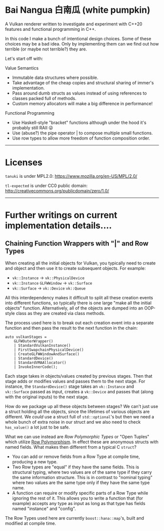 Bai Nangua 白南瓜 (white pumpkin)
================================

A Vulkan renderer written to investigate and experiment with C\+\+20 features and functional programming in C++.

In this code I make a bunch of intentional design choices. Some of these choices may be a bad idea.
Only by implementing them can we find out how terrible (or maybe not terrible?) they are.

Let's start off with:

Value Semantics
- Immutable data structures where possible.
- Take advantage of the cheap copies and structural sharing of immer's implementation.
- Pass around dumb structs as values instead of using references to classes packed full of methods.
- Custom memory allocators will make a big difference in performance!

Functional Programming
- Use Haskell-style "bracket" functions although under the hood it's probably still RAII :stuck_out_tongue_winking_eye:
- Use (abuse?) the pipe operator | to compose multiple small functions.
- Use row types to allow more freedom of function composition order.

---------

Licenses
========


```tanuki``` is under MPL2.0: https://www.mozilla.org/en-US/MPL/2.0/

```tl-expected``` is under CC0 public domain: http://creativecommons.org/publicdomain/zero/1.0/

----------

Further writings on current implementation details....
========


Chaining Function Wrappers with "|" and Row Types
------

When creating all the initial objects for Vulkan, you typically need to create and object and then use it
to create subsequent objects. For example:
- ```vk::Instance``` -> ```vk::PhysicalDevice```
- ```vk::Instance``` ```GLFWWindow``` -> ```vk::Surface```
- ```vk::Surface``` -> ```vk::Device``` ```vk::Queue```

All this interdependency makes it difficult to split all these creation events into different
functions, so typically there is one large "make all the initial objects" function. Alternatively, all of the
objects are dumped into an OOP-style class as they are created via class methods.

The process used here is to break out each creation event into a separate function and then pass the
result to the next function in the chain:

```
auto vulkanStages =
    GLFWOuterWrapper()
    | StandardVulkanInstance()
    | FirstSwapchainPhysicalDevice()
    | CreateGLFWWindowAndSurface()
    | StandardDevice() 
    | StandardVMAAllocator() 
    | InvokeInnerCode();
```

Each stage takes in objects/values created by previous stages. Then that stage adds or modifies values
and passes them to the next stage. For instance, the ```StandardDevice()``` stage takes an ```vk::Instance``` and
```vk::Surface``` passed as input, creates a ```vk::Device``` and passes that (along with the original inputs) to
the next stage.

How do we package up all these objects between stages? We can't just use a struct holding all the objects, since
the lifetimes of various objects are different.  We *could* use a struct full of ```std::optional```'s but
then we need a whole bunch of extra noise in our struct and we also need to check ```has_value()``` a lot just
to be safe.

What we can use instead are *Row Polymorphic Types* or "Open Tuples" which utilize [Row Polymorphism](https://en.wikipedia.org/wiki/Row_polymorphism).
In effect these are anonymous structs with named fields. What makes then different from a typical C ```struct```?
- You can add or remove fields from a Row Type at compile time, producing a new type.
- Two Row types are "equal" if they have the same fields. This is structural typing, where two values are
  of the same type if they carry the same information structure. This is in contrast to "nominal typing" where two values are
  the same type only if they have the same type name.
- A function can require or modify specific parts of a Row Type while ignoring the rest of it. 
  This allows you to write a function that (for example) accepts any type as input as long as that
  type has fields named "instance" and "config".

The Row Types used here are currently ```boost::hana::map```'s, built and modified at compile time.

